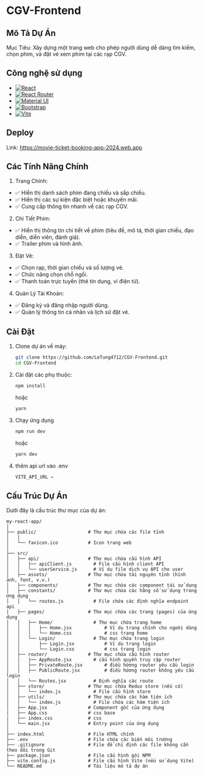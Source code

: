 # CGV-Frontend

## Mô Tả Dự Án
Mục Tiêu: Xây dựng một trang web cho phép người dùng dễ dàng tìm kiếm, chọn phim, và đặt vé xem phim tại các rạp CGV.

## Công nghệ sử dụng

* [![React][React.js]][React-url]
* [![React Router][React-Router]][React-Router-url]
* [![Material UI][Material-UI]][Material-url]
* [![Bootstrap][Bootstrap.com]][Bootstrap-url]
* [![Vite][Vite]][Vite-url]

## Deploy
Link: https://movie-ticket-booking-app-2024.web.app

## Các Tính Năng Chính
1. Trang Chính:
- ✅ Hiển thị danh sách phim đang chiếu và sắp chiếu.
- ✅ Hiển thị các sự kiện đặc biệt hoặc khuyến mãi.
- ✅ Cung cấp thông tin nhanh về các rạp CGV.
2. Chi Tiết Phim:
- ✅ Hiển thị thông tin chi tiết về phim (tiêu đề, mô tả, thời gian chiếu, đạo diễn, diễn viên, đánh giá).
- ✅ Trailer phim và hình ảnh.
3. Đặt Vé:
- ✅ Chọn rạp, thời gian chiếu và số lượng vé.
- ✅ Chức năng chọn chỗ ngồi.
- ✅ Thanh toán trực tuyến (thẻ tín dụng, ví điện tử).
4. Quản Lý Tài Khoản:
- ✅ Đăng ký và đăng nhập người dùng.
- ✅ Quản lý thông tin cá nhân và lịch sử đặt vé.

## Cài Đặt

1. Clone dự án về máy:

   ```sh
   git clone https://github.com/LeTung4712/CGV-Frontend.git
   cd CGV-Frontend
   ```
2. Cài đặt các phụ thuộc:
    ```sh
    npm install
    ```
    hoặc
    ```sh
    yarn
    ```
3. Chạy ứng dụng 
    ```sh
    npm run dev
    ```
    hoặc

    ```sh
    yarn dev
    ```

4. thêm api url vào .env
    ```js
    VITE_API_URL = 
    ```
## Cấu Trúc Dự Án

Dưới đây là cấu trúc thư mục của dự án:

```
my-react-app/
│
├── public/                   # Thư mục chứa các file tĩnh
│   |
│   └── favicon.ico           # Icon trang web
│
├── src/
│   ├── api/                  # Thư mục chứa cấu hình API
│   │   ├── apiClient.js        # File cấu hình client API
│   │   └── userService.js      # Ví dụ file dịch vụ API cho user                      
│   ├── assets/               # Thư mục chứa tài nguyên tĩnh (hình ảnh, font, v.v.)
│   ├── components/           # Thư mục chứa các component tái sử dụng
│   ├── constants/            # Thư mục chứa các hằng số sử dụng trong ứng dụng
│   │   └── routes.js           # File chứa các định nghĩa endpoint api
│   ├── pages/                # Thư mục chứa các trang (pages) của ứng dụng
│   │   ├── Home/               # Thư mục chứa trang home 
│   │   │   ├── Home.jsx            # Ví dụ trang chính cho người dùng
│   │   │   └── Home.css            # css trang home
│   │   └── Login/              # Thư mục chứa trang login
│   │       ├── Login.jsx           # Ví dụ trang login
│   │       └── Login.css           # css trang login
│   ├── router/               # Thư mục chứa cấu hình router
│   |   ├── AppRoute.jsx        # cấu hình quyền truy cập router
│   │   ├── PrivateRoute.jsx        # điều hứơng router yêu cầu login
│   │   ├── PublicRoute.jsx         # điều hứơng router không yêu cầu login
│   │   └── Routes.jsx          # Định nghĩa các route
│   ├── store/                # Thư mục chứa Redux store (nếu có)
│   │   └── index.js            # File cấu hình store
│   ├── utils/                # Thư mục chứa các hàm tiện ích
│   │   └── index.js            # File chứa các hàm tiện ích
│   ├── App.jsx               # Component gốc của ứng dụng
|   ├── App.css               # css base
|   ├── index.css             # css
│   └── main.jsx              # Entry point của ứng dụng
│
├── index.html                # File HTML chính
├── .env                      # File chứa các biến môi trường
├── .gitignore                # File để chỉ định các file không cần theo dõi trong Git
├── package.json              # File cấu hình gói NPM
├── vite.config.js            # File cấu hình Vite (nếu sử dụng Vite)
└── README.md                 # Tài liệu mô tả dự án

```

<!-- MARKDOWN LINKS & IMAGES -->

[React.js]: https://img.shields.io/badge/React-20232A?style=for-the-badge&logo=react&logoColor=61DAFB
[React-url]: https://reactjs.org/
[Material-UI]: https://img.shields.io/badge/Material--UI-0081CB?style=for-the-badge&logo=material-ui&logoColor=white
[Material-url]: https://mui.com/
[React-Router]: https://img.shields.io/badge/React-Router-007BFF?style=for-the-badge&logo=react-router&logoColor=white
[React-Router-url]: https://reactrouter.com/
[Vite]: https://img.shields.io/badge/Vite-646CFF?style=for-the-badge&logo=vite&logoColor=white
[Vite-url]: https://vitejs.dev/
[Bootstrap.com]: https://img.shields.io/badge/Bootstrap-563D7C?style=for-the-badge&logo=bootstrap&logoColor=white
[Bootstrap-url]: https://getbootstrap.com/
